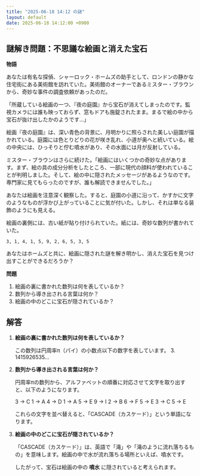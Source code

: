 ```yaml
---
title: "2025-06-18 14:12 の謎"
layout: default
date: 2025-06-18 14:12:00 +0900
---
```

## 謎解き問題：不思議な絵画と消えた宝石

**物語**

あなたは有名な探偵、シャーロック・ホームズの助手として、ロンドンの静かな住宅街にある美術館を訪れていた。美術館のオーナーであるミスター・ブラウンから、奇妙な事件の調査依頼があったのだ。

「所蔵している絵画の一つ、『夜の庭園』から宝石が消えてしまったのです。監視カメラには誰も映っておらず、窓もドアも施錠されたまま。まるで絵の中から宝石が抜け出したかのようです…」

絵画『夜の庭園』は、深い青色の背景に、月明かりに照らされた美しい庭園が描かれている。庭園には色とりどりの花が咲き乱れ、小道が奥へと続いている。絵の中央には、ひっそりと佇む噴水があり、その水面には月が反射している。

ミスター・ブラウンはさらに続けた。「絵画にはいくつかの奇妙な点があります。まず、絵の具の成分分析をしたところ、一部に現代の顔料が使われていることが判明しました。そして、絵の中に隠されたメッセージがあるようなのです。専門家に見てもらったのですが、誰も解読できませんでした。」

あなたは絵画を注意深く観察した。すると、庭園の小道に沿って、かすかに文字のようなものが浮かび上がっていることに気が付いた。しかし、それは単なる装飾のようにも見える。

絵画の裏側には、古い紙が貼り付けられていた。紙には、奇妙な数列が書かれていた。

```
3, 1, 4, 1, 5, 9, 2, 6, 5, 3, 5
```

あなたはホームズと共に、絵画に隠された謎を解き明かし、消えた宝石を見つけ出すことができるだろうか？

**問題**

1.  絵画の裏に書かれた数列は何を表しているか？
2.  数列から導き出される言葉は何か？
3.  絵画の中のどこに宝石が隠されているか？

## 解答

1.  **絵画の裏に書かれた数列は何を表しているか？**

    この数列は円周率π（パイ）の小数点以下の数字を表しています。
    3.  1415926535...

2.  **数列から導き出される言葉は何か？**

    円周率πの数列から、アルファベットの順番に対応させて文字を取り出すと、以下のようになります。

    3 -> C
    1 -> A
    4 -> D
    1 -> A
    5 -> E
    9 -> I
    2 -> B
    6 -> F
    5 -> E
    3 -> C
    5 -> E

    これらの文字を並べ替えると、「CASCADE（カスケード）」という単語になります。

3.  **絵画の中のどこに宝石が隠されているか？**

    「CASCADE（カスケード）」は、英語で「滝」や「滝のように流れ落ちるもの」を意味します。絵画の中で水が流れ落ちる場所といえば、噴水です。

    したがって、宝石は絵画の中の **噴水** に隠されていると考えられます。

